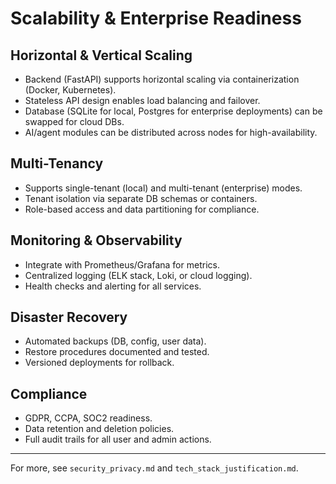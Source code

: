 # Scalability & Enterprise Readiness

## Horizontal & Vertical Scaling
- Backend (FastAPI) supports horizontal scaling via containerization (Docker, Kubernetes).
- Stateless API design enables load balancing and failover.
- Database (SQLite for local, Postgres for enterprise deployments) can be swapped for cloud DBs.
- AI/agent modules can be distributed across nodes for high-availability.

## Multi-Tenancy
- Supports single-tenant (local) and multi-tenant (enterprise) modes.
- Tenant isolation via separate DB schemas or containers.
- Role-based access and data partitioning for compliance.

## Monitoring & Observability
- Integrate with Prometheus/Grafana for metrics.
- Centralized logging (ELK stack, Loki, or cloud logging).
- Health checks and alerting for all services.

## Disaster Recovery
- Automated backups (DB, config, user data).
- Restore procedures documented and tested.
- Versioned deployments for rollback.

## Compliance
- GDPR, CCPA, SOC2 readiness.
- Data retention and deletion policies.
- Full audit trails for all user and admin actions.

---

For more, see `security_privacy.md` and `tech_stack_justification.md`.
